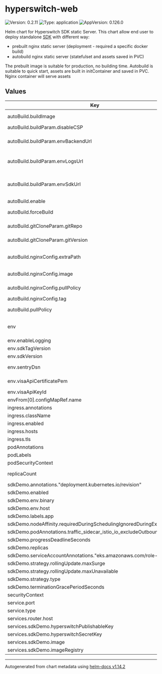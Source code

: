 # hyperswitch-web

![Version: 0.2.11](https://img.shields.io/badge/Version-0.2.11-informational?style=flat-square) ![Type: application](https://img.shields.io/badge/Type-application-informational?style=flat-square) ![AppVersion: 0.126.0](https://img.shields.io/badge/AppVersion-0.126.0-informational?style=flat-square)

Helm chart for Hyperswitch SDK static Server. This chart allow end user to deploy standalone
[SDK](https://github.com/juspay/hyperswitch-web) with different way:
  - prebuilt nginx static server (deployment - required a specific docker build)
  - autobuild nginx static server (statefulset and assets saved in PVC)

The prebuilt image is suitable for production, no building time.
Autobuild is suitable to quick start, assets are built in initContainer and saved in PVC. Nginx container will serve
assets

## Values

| Key | Type | Default | Description |
|-----|------|---------|-------------|
| autoBuild.buildImage | string | `"docker.juspay.io/juspaydotin/hyperswitch-web"` | docker image to use for the build |
| autoBuild.buildParam.disableCSP | string | `"false"` |  |
| autoBuild.buildParam.envBackendUrl | string | `"https://hyperswitch"` | node build parameter, hyperswitch server host |
| autoBuild.buildParam.envLogsUrl | string | `"https://hyperswitch-sdk-logs"` | node build parameter, hyperswitch SDK logs host |
| autoBuild.buildParam.envSdkUrl | string | `"https://hyperswitch-sdk"` | node build parameter, hyperswitch-web sdk host (same as ingress host) |
| autoBuild.enable | bool | `true` | enable npm auto build |
| autoBuild.forceBuild | bool | `false` | force rebuild assets even these files exist |
| autoBuild.gitCloneParam.gitRepo | string | `"https://github.com/juspay/hyperswitch-web"` | hyperswitch-web repository |
| autoBuild.gitCloneParam.gitVersion | string | `"0.126.0"` | hyperswitch-web repository tag |
| autoBuild.nginxConfig.extraPath | string | `"v1"` | nginx static server extra path ( like https://<host>/0.15.8/v0 ) |
| autoBuild.nginxConfig.image | string | `"nginx"` | nginx static server image |
| autoBuild.nginxConfig.pullPolicy | string | `"IfNotPresent"` | nginx static server pull policy |
| autoBuild.nginxConfig.tag | string | `"1.25.3"` | nginx static server tag |
| autoBuild.pullPolicy | string | `"IfNotPresent"` | prebuild image pull policy |
| env | object | `{"enableLogging":"false","sdkTagVersion":"","sdkVersion":"v1","sentryDsn":"","visaApiCertificatePem":"","visaApiKeyId":""}` | Environment variables for hyperswitch-web application |
| env.enableLogging | string | `"false"` | Enable/disable logging |
| env.sdkTagVersion | string | `""` | SDK tag version |
| env.sdkVersion | string | `"v1"` | SDK version |
| env.sentryDsn | string | `""` | Sentry DSN for error tracking |
| env.visaApiCertificatePem | string | `""` | Visa API certificate PEM |
| env.visaApiKeyId | string | `""` | Visa API key ID |
| envFrom[0].configMapRef.name | string | `"hyperswitch-web-nginx"` |  |
| ingress.annotations | object | `{}` | ingress annotations |
| ingress.className | string | `"nginx"` | ingress class name |
| ingress.enabled | bool | `true` | enable/disable ingress |
| ingress.hosts | list | `[{"host":"chart-example.local","paths":[{"path":"/","pathType":"ImplementationSpecific"}]}]` | ingress hosts list |
| ingress.tls | list | `[]` | tls configurations list |
| podAnnotations | object | `{}` | pod annotations |
| podLabels | object | `{}` | pod labels |
| podSecurityContext | object | `{}` | pod security context |
| replicaCount | int | `1` | deployment/statefulset replicas |
| sdkDemo.annotations."deployment.kubernetes.io/revision" | string | `"1"` |  |
| sdkDemo.enabled | bool | `true` |  |
| sdkDemo.env.binary | string | `"sdk"` |  |
| sdkDemo.env.host | string | `"hyperswitch-sdk-demo"` |  |
| sdkDemo.labels.app | string | `"hyperswitch-sdk-demo"` |  |
| sdkDemo.nodeAffinity.requiredDuringSchedulingIgnoredDuringExecution | object | `{}` |  |
| sdkDemo.podAnnotations.traffic_sidecar_istio_io_excludeOutboundIPRanges | string | `"10.23.6.12/32"` |  |
| sdkDemo.progressDeadlineSeconds | int | `600` |  |
| sdkDemo.replicas | int | `1` |  |
| sdkDemo.serviceAccountAnnotations."eks.amazonaws.com/role-arn" | string | `nil` |  |
| sdkDemo.strategy.rollingUpdate.maxSurge | int | `1` |  |
| sdkDemo.strategy.rollingUpdate.maxUnavailable | int | `0` |  |
| sdkDemo.strategy.type | string | `"RollingUpdate"` |  |
| sdkDemo.terminationGracePeriodSeconds | int | `30` |  |
| securityContext | object | `{}` | security context |
| service.port | int | `9050` | service port |
| service.type | string | `"ClusterIP"` | service type |
| services.router.host | string | `"http://localhost:8080"` |  |
| services.sdkDemo.hyperswitchPublishableKey | string | `"pub_key"` |  |
| services.sdkDemo.hyperswitchSecretKey | string | `"secret_key"` |  |
| services.sdkDemo.image | string | `"juspaydotin/hyperswitch-web:v1.0.10"` |  |
| services.sdkDemo.imageRegistry | string | `"docker.juspay.io"` |  |

----------------------------------------------
Autogenerated from chart metadata using [helm-docs v1.14.2](https://github.com/norwoodj/helm-docs/releases/v1.14.2)
